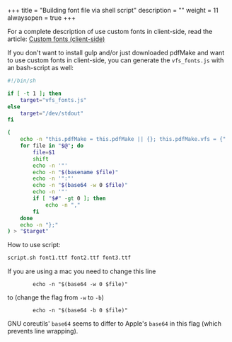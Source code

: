 +++
title = "Building font file via shell script"
description = ""
weight = 11
alwaysopen = true
+++


For a complete description of use custom fonts in client-side, read the article: [Custom fonts (client-side)](/docs/fonts/custom-fonts-client-side/)

If you don't want to install gulp and/or just downloaded pdfMake and want to use custom fonts in client-side, you can generate the `vfs_fonts.js` with an bash-script as well:

```sh
#!/bin/sh

if [ -t 1 ]; then
	target="vfs_fonts.js"
else
	target="/dev/stdout"
fi

(
	echo -n "this.pdfMake = this.pdfMake || {}; this.pdfMake.vfs = {"
	for file in "$@"; do
		file=$1
		shift
		echo -n '"'
		echo -n "$(basename $file)"
		echo -n '":"'
		echo -n "$(base64 -w 0 $file)"
		echo -n '"'
		if [ "$#" -gt 0 ]; then
			echo -n ","
		fi
	done
	echo -n "};"
) > "$target"
```

How to use script:
```sh
script.sh font1.ttf font2.ttf font3.ttf
```

If you are using a mac you need to change this line
```
		echo -n "$(base64 -w 0 $file)"
```

to (change the flag from `-w` to `-b`)

```
		echo -n "$(base64 -b 0 $file)"
```

GNU coreutils' `base64` seems to differ to Apple's `base64` in this flag (which prevents line wrapping).